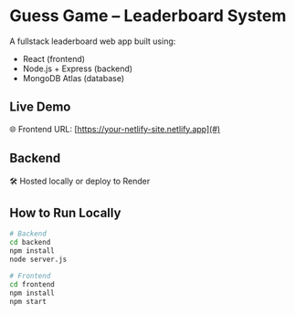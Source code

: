 
# Guess Game – Leaderboard System 

A fullstack leaderboard web app built using:
- React (frontend)
- Node.js + Express (backend)
- MongoDB Atlas (database)

## Live Demo
🌐 Frontend URL: [https://your-netlify-site.netlify.app](#)

## Backend
🛠 Hosted locally or deploy to Render

## How to Run Locally

```bash
# Backend
cd backend
npm install
node server.js

# Frontend
cd frontend
npm install
npm start

